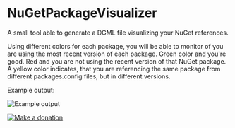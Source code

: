 NuGetPackageVisualizer
======================

A small tool able to generate a DGML file visualizing your NuGet references.

Using different colors for each package, you will be able to monitor of you are using the most recent version of each package. Green color and you're good. Red and you are not using the recent version of that NuGet package. A yellow color indicates, that you are referencing the same package from different packages.config files, but in different versions.

Example output:

![Example output](https://raw.github.com/ThomasArdal/NuGetPackageVisualizer/master/example.png)

[![Make a donation](http://i3.codeplex.com/Download?ProjectName=msbuildshellex&DownloadId=237259)](https://www.paypal.com/cgi-bin/webscr?cmd=_donations&business=KR2FXHQX44EQJ&lc=DK&item_name=Thomas%20Ardal&item_number=NuGetPackageVisualizer&no_note=0&cn=Add%20special%20instructions%20to%20the%20seller%3a&no_shipping=2&currency_code=DKK&bn=PP%2dDonationsBF%3abtn_donate_LG%2egif%3aNonHosted)